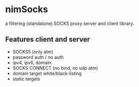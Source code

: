 # nimSocks
a filtering (standalone) SOCKS proxy server and client library.

## Features client and server
- SOCKS5 (only atm)
- password auth / no auth
- ipv4, ipv6, domain.
- SOCKS CONNECT (no bind, no udp atm)
- domain target white/black-listing
- static targets
